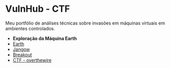 # VulnHub - CTF
Meu portfólio de análises técnicas sobre invasões em máquinas virtuais em ambientes controlados. 


- **Exploração da Máquina Earth**
- [Earth](./earth.html)
- [Jangow](./jangow.html)
- [Breakout](./breakout.html)
- [CTF - overthewire](./ctf-overthewire.hmtl)
